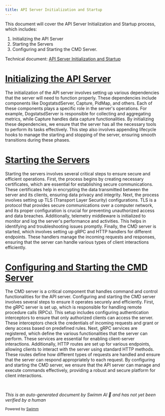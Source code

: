 ```yaml
---
title: API Server Initialization and Startup
---
```

This document will cover the API Server Initialization and Startup process, which includes:

1. Initializing the API Server
2. Starting the Servers
3. Configuring and Starting the CMD Server.

Technical document: <SwmLink doc-title="API Server Initialization and Startup">[API Server Initialization and Startup](/.swm/api-server-initialization-and-startup.n3jwc6sc.sw.md)</SwmLink>

# [Initializing the API Server](https://app.swimm.io/repos/Z2l0aHViJTNBJTNBZGF0YWRvZy1hZ2VudCUzQSUzQVN3aW1tLURlbW8=/docs/n3jwc6sc#newapiserver-initialization)

The initialization of the API server involves setting up various dependencies that the server will need to function properly. These dependencies include components like DogstatsdServer, Capture, PidMap, and others. Each of these components plays a specific role in the server's operations. For example, DogstatsdServer is responsible for collecting and aggregating metrics, while Capture handles data capture functionalities. By initializing these dependencies, we ensure that the server has all the necessary tools to perform its tasks effectively. This step also involves appending lifecycle hooks to manage the starting and stopping of the server, ensuring smooth transitions during these phases.

# [Starting the Servers](https://app.swimm.io/repos/Z2l0aHViJTNBJTNBZGF0YWRvZy1hZ2VudCUzQSUzQVN3aW1tLURlbW8=/docs/n3jwc6sc#starting-servers)

Starting the servers involves several critical steps to ensure secure and efficient operations. First, the process begins by creating necessary certificates, which are essential for establishing secure communications. These certificates help in encrypting the data transmitted between the server and its clients, ensuring data privacy and integrity. Next, the process involves setting up TLS (Transport Layer Security) configurations. TLS is a protocol that provides secure communications over a computer network, and its proper configuration is crucial for preventing unauthorized access and data breaches. Additionally, telemetry middleware is initialized to monitor and log the server's performance and activities. This helps in identifying and troubleshooting issues promptly. Finally, the CMD server is started, which involves setting up gRPC and HTTP handlers for different endpoints. These handlers manage the incoming requests and responses, ensuring that the server can handle various types of client interactions efficiently.

# [Configuring and Starting the CMD Server](https://app.swimm.io/repos/Z2l0aHViJTNBJTNBZGF0YWRvZy1hZ2VudCUzQSUzQVN3aW1tLURlbW8=/docs/n3jwc6sc#starting-cmd-server)

The CMD server is a critical component that handles command and control functionalities for the API server. Configuring and starting the CMD server involves several steps to ensure it operates securely and efficiently. First, the gRPC server is set up, which is responsible for handling remote procedure calls (RPCs). This setup includes configuring authentication interceptors to ensure that only authorized clients can access the server. These interceptors check the credentials of incoming requests and grant or deny access based on predefined rules. Next, gRPC services are registered, which define the various functionalities that the server can perform. These services are essential for enabling client-server interactions. Additionally, HTTP routes are set up for various endpoints, allowing clients to interact with the server using standard HTTP methods. These routes define how different types of requests are handled and ensure that the server can respond appropriately to each request. By configuring and starting the CMD server, we ensure that the API server can manage and execute commands effectively, providing a robust and secure platform for client interactions.

&nbsp;

*This is an auto-generated document by Swimm AI 🌊 and has not yet been verified by a human*

<SwmMeta version="3.0.0" repo-id="Z2l0aHViJTNBJTNBZGF0YWRvZy1hZ2VudCUzQSUzQVN3aW1tLURlbW8=" repo-name="datadog-agent"><sup>Powered by [Swimm](/)</sup></SwmMeta>
